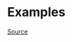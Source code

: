 


# Examples


[Source](http://www.rubydoc.info/gems/rubocop/RuboCop/Cop/Layout/SpaceBeforeComment)
